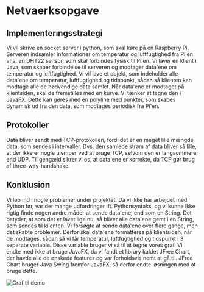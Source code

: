 # Netvaerksopgave

## Implementeringsstrategi
Vi vil skrive en socket server i python, som skal køre på en Raspberry Pi. Serveren indsamler informationer om temperatur og luftfugtighed fra Pi'en vha. en DHT22 sensor, som skal
forbindes fysisk til Pi'en. Vi laver en klient i Java, som skaber forbindelse til serveren og modtager data'ene om temperatur og luftfugtighed.
Vi vil lave et objekt, som indeholder alle data'ene om temperatur, luftfugtighed og tidspunkt, sådan så klienten kan modtage alle de nødvendige data samlet. Når data'ene er
modtaget på klientsiden, skal de fremstilles med en kurve. Vi tænker at tegne den i JavaFX. Dette kan gøres med en polyline med punkter, som skabes dynamisk ud fra den data,
som modtages periodisk fra Pi'en.

## Protokoller
Data bliver sendt med TCP-protokollen, fordi det er en meget lille mængde data, som sendes i intervaller. Dvs. den samlede strøm af data bliver så lille, at der ikke er nogle
ulemper ved at bruge TCP, selvom den er langsommere end UDP. Til gengæld sikrer vi os, at data'ene er korrekte, da TCP gør brug af three-way-handshake.

## Konklusion
Vi løb ind i nogle problemer under projektet. Da vi ikke har arbejdet med Python før, var der mange udfordringer ift. Pythonsyntaks, og vi kunne ikke rigtig finde nogen andre måder at sende data'ene, end som en String. Det betyder, at som det er lavet lige nu, så bliver alle data'ene gemt i en String, som sendes til klienten. Vi forsøgte at sende
data'ene over flere gange, men det skabte problemer. Derfor skal data'ene formatteres på klientsiden, når de modtages, sådan så vi får temperatur, luftfugtighed og tidspunkt i 3
separate variable. Disse variable bruger vi så til at tegne vores graf.
Vi endte med ikke at bruge JavaFX, da vi fandt et library kaldet JFree Chart, der havde alle de ønskede features og var forholdsvis nemt at gå til. JFree Chart bruger Java Swing
fremfor JavaFX, så derfor endte løsningen med at bruge dette.

![Graf til demo](https://i.imgur.com/2LaVTDz.jpg)
